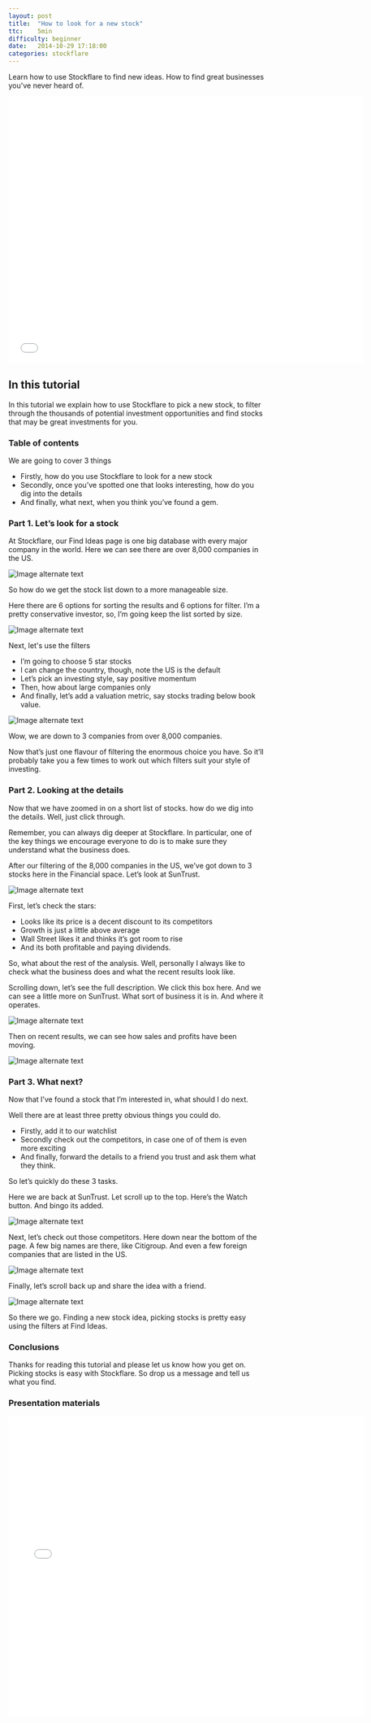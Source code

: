 ```yaml
---
layout: post
title:  "How to look for a new stock"
ttc:    5min
difficulty: beginner
date:   2014-10-29 17:18:00
categories: stockflare
---
```

Learn how to use Stockflare to find new ideas. How to find great businesses you've never heard of.

<iframe width="700" height="525" src="//www.youtube.com/embed/mZ26K-3GeYo" frameborder="0" allowfullscreen></iframe>

## In this tutorial

In this tutorial we explain how to use Stockflare to pick a new stock, to filter through the thousands of potential investment opportunities and find stocks that may be great investments for you. 

### Table of contents

We are going to cover 3 things

* Firstly, how do you use Stockflare to look for a new stock
* Secondly, once you’ve spotted one that looks interesting, how do you dig into the details
* And finally, what next, when you think you’ve found a gem.

### Part 1. Let’s look for a stock

At Stockflare, our Find Ideas page is one big database with every major company in the world. Here we can see there are over 8,000 companies in the US.

![Image alternate text](http://placehold.it/350x150)

So how do we get the stock list down to a more manageable size. 

Here there are 6 options for sorting the results and 6 options for filter. I’m a pretty conservative investor, so, I’m going keep the list sorted by size.

![Image alternate text](http://placehold.it/350x150)

Next, let's use the filters

* I’m going to choose 5 star stocks 
* I can change the country, though, note the US is the default
* Let’s pick an investing style, say positive momentum
* Then, how about large companies only
* And finally, let’s add a valuation metric, say stocks trading below book value.

![Image alternate text](http://placehold.it/350x150)

Wow, we are down to 3 companies from over 8,000 companies.

Now that’s just one flavour of filtering the enormous choice you have. So it’ll probably take you a few times to work out which filters suit your style of investing.

### Part 2. Looking at the details

Now that we have zoomed in on a short list of stocks. how do we dig into the details. Well, just click through. 

Remember, you can always dig deeper at Stockflare. In particular, one of the key things we encourage everyone to do is to make sure they understand what the business does.

After our filtering of the 8,000 companies in the US, we’ve got down to 3 stocks here in the Financial space. Let’s look at SunTrust.

![Image alternate text](http://placehold.it/350x150)

First, let’s check the stars:

* Looks like its price is a decent discount to its competitors
* Growth is just a little above average
* Wall Street likes it and thinks it’s got room to rise
* And its both profitable and paying dividends.

So, what about the rest of the analysis. Well, personally I always like to check what the business does and what the recent results look like.

Scrolling down, let’s see the full description. We click this box here. And we can see a little more on SunTrust. What sort of business it is in. And where it operates.

![Image alternate text](http://placehold.it/350x150)

Then on recent results, we can see how sales and profits have been moving.

![Image alternate text](http://placehold.it/350x150)

### Part 3. What next?

Now that I’ve found a stock that I’m interested in, what should I do next.

Well there are at least three pretty obvious things you could do. 

* Firstly, add it to our watchlist
* Secondly check out the competitors, in case one of of them is even more exciting
* And finally, forward the details to a friend you trust and ask them what they think.

So let’s quickly do these 3 tasks.

Here we are back at SunTrust. Let scroll up to the top. Here’s the Watch button. And bingo its added.

![Image alternate text](http://placehold.it/350x150)

Next, let’s check out those competitors. Here down near the bottom of the page. A few big names are there, like Citigroup. And even a few foreign companies that are listed in the US. 

![Image alternate text](http://placehold.it/350x150)

Finally, let’s scroll back up and share the idea with a friend. 

![Image alternate text](http://placehold.it/350x150)

So there we go. Finding a new stock idea, picking stocks is pretty easy using the filters at Find Ideas.

### Conclusions

Thanks for reading this tutorial and please let us know how you get on. Picking stocks is easy with Stockflare. So drop us a message and tell us what you find.

### Presentation materials

<iframe src="//www.slideshare.net/slideshow/embed_code/41128635" width="702" height="590" frameborder="0" marginwidth="0" marginheight="0" scrolling="no"></iframe>
